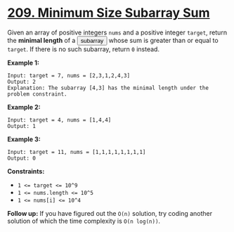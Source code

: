 # [209. Minimum Size Subarray Sum](https://leetcode.com/problems/minimum-size-subarray-sum/description/)

Given an array of positive integers `nums` and a positive integer `target`,
return the **minimal length** of a
<button type="button" aria-haspopup="dialog" aria-expanded="false" aria-controls="radix-:rs:" data-state="closed" class="">subarray</button>
whose sum is greater than or equal to `target`. If there is no such subarray,
return `0` instead.

**Example 1:**

```
Input: target = 7, nums = [2,3,1,2,4,3]
Output: 2
Explanation: The subarray [4,3] has the minimal length under the problem constraint.
```

**Example 2:**

```
Input: target = 4, nums = [1,4,4]
Output: 1
```

**Example 3:**

```
Input: target = 11, nums = [1,1,1,1,1,1,1,1]
Output: 0
```

**Constraints:**

- `1 <= target <= 10^9`
- `1 <= nums.length <= 10^5`
- `1 <= nums[i] <= 10^4`

**Follow up:** If you have figured out the `O(n)` solution, try coding another
solution of which the time complexity is `O(n log(n))`.
